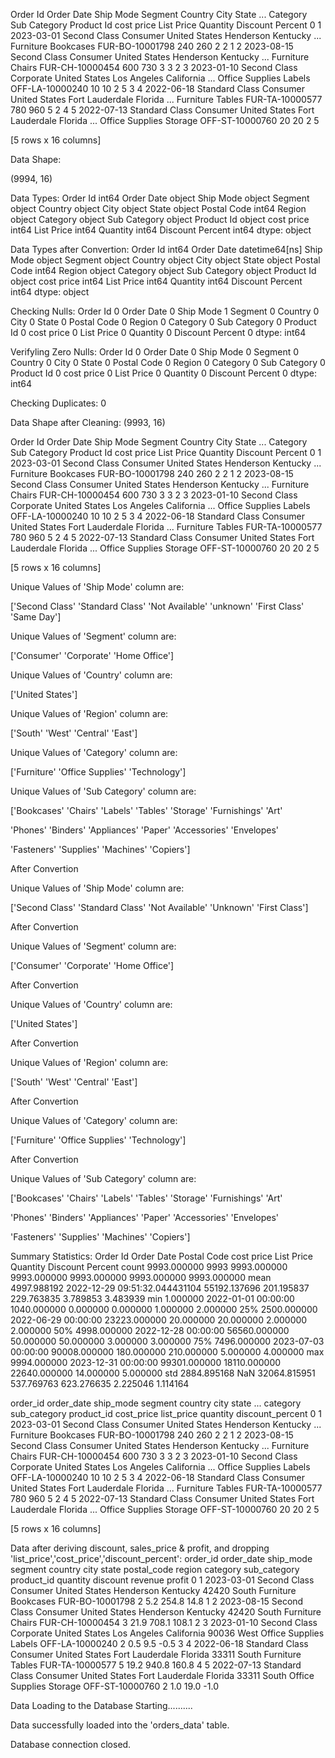 Order Id  Order Date       Ship Mode    Segment        Country             City       State  ...         Category Sub Category       Product Id cost price List Price  Quantity  Discount Percent
0         1  2023-03-01    Second Class   Consumer  United States        Henderson    Kentucky  ...        Furniture    Bookcases  FUR-BO-10001798        240        260         2                 2
1         2  2023-08-15    Second Class   Consumer  United States        Henderson    Kentucky  ...        Furniture       Chairs  FUR-CH-10000454        600        730         3                 3
2         3  2023-01-10    Second Class  Corporate  United States      Los Angeles  California  ...  Office Supplies       Labels  OFF-LA-10000240         10         10         2                 5
3         4  2022-06-18  Standard Class   Consumer  United States  Fort Lauderdale     Florida  ...        Furniture       Tables  FUR-TA-10000577        780        960         5                 2
4         5  2022-07-13  Standard Class   Consumer  United States  Fort Lauderdale     Florida  ...  Office Supplies      Storage  OFF-ST-10000760         20         20         2                 5

[5 rows x 16 columns]

Data Shape:

(9994, 16)

Data Types:
Order Id             int64
Order Date          object
Ship Mode           object
Segment             object
Country             object
City                object
State               object
Postal Code          int64
Region              object
Category            object
Sub Category        object
Product Id          object
cost price           int64
List Price           int64
Quantity             int64
Discount Percent     int64
dtype: object

Data Types after Convertion:
Order Id                     int64
Order Date          datetime64[ns]
Ship Mode                   object
Segment                     object
Country                     object
City                        object
State                       object
Postal Code                  int64
Region                      object
Category                    object
Sub Category                object
Product Id                  object
cost price                   int64
List Price                   int64
Quantity                     int64
Discount Percent             int64
dtype: object

Checking Nulls:
Order Id            0
Order Date          0
Ship Mode           1
Segment             0
Country             0
City                0
State               0
Postal Code         0
Region              0
Category            0
Sub Category        0
Product Id          0
cost price          0
List Price          0
Quantity            0
Discount Percent    0
dtype: int64

Verifyling Zero Nulls:
Order Id            0
Order Date          0
Ship Mode           0
Segment             0
Country             0
City                0
State               0
Postal Code         0
Region              0
Category            0
Sub Category        0
Product Id          0
cost price          0
List Price          0
Quantity            0
Discount Percent    0
dtype: int64

Checking Duplicates:
0

Data Shape after Cleaning:
(9993, 16)

   Order Id Order Date       Ship Mode    Segment        Country             City       State  ...         Category Sub Category       Product Id cost price List Price  Quantity  Discount Percent
0         1 2023-03-01    Second Class   Consumer  United States        Henderson    Kentucky  ...        Furniture    Bookcases  FUR-BO-10001798        240        260         2                 2
1         2 2023-08-15    Second Class   Consumer  United States        Henderson    Kentucky  ...        Furniture       Chairs  FUR-CH-10000454        600        730         3                 3
2         3 2023-01-10    Second Class  Corporate  United States      Los Angeles  California  ...  Office Supplies       Labels  OFF-LA-10000240         10         10         2                 5
3         4 2022-06-18  Standard Class   Consumer  United States  Fort Lauderdale     Florida  ...        Furniture       Tables  FUR-TA-10000577        780        960         5                 2
4         5 2022-07-13  Standard Class   Consumer  United States  Fort Lauderdale     Florida  ...  Office Supplies      Storage  OFF-ST-10000760         20         20         2                 5

[5 rows x 16 columns]

Unique Values of 'Ship Mode' column are:

['Second Class' 'Standard Class' 'Not Available' 'unknown' 'First Class' 'Same Day']

Unique Values of 'Segment' column are:

['Consumer' 'Corporate' 'Home Office']

Unique Values of 'Country' column are:

['United States']

Unique Values of 'Region' column are:

['South' 'West' 'Central' 'East']

Unique Values of 'Category' column are:

['Furniture' 'Office Supplies' 'Technology']

Unique Values of 'Sub Category' column are:

['Bookcases' 'Chairs' 'Labels' 'Tables' 'Storage' 'Furnishings' 'Art'

 'Phones' 'Binders' 'Appliances' 'Paper' 'Accessories' 'Envelopes'
 
 'Fasteners' 'Supplies' 'Machines' 'Copiers']

After Convertion

Unique Values of 'Ship Mode' column are:

['Second Class' 'Standard Class' 'Not Available' 'Unknown' 'First Class']

After Convertion

Unique Values of 'Segment' column are:

['Consumer' 'Corporate' 'Home Office']

After Convertion

Unique Values of 'Country' column are:

['United States']

After Convertion

Unique Values of 'Region' column are:

['South' 'West' 'Central' 'East']

After Convertion

Unique Values of 'Category' column are:

['Furniture' 'Office Supplies' 'Technology']

After Convertion

Unique Values of 'Sub Category' column are:

['Bookcases' 'Chairs' 'Labels' 'Tables' 'Storage' 'Furnishings' 'Art'

 'Phones' 'Binders' 'Appliances' 'Paper' 'Accessories' 'Envelopes'
 
 'Fasteners' 'Supplies' 'Machines' 'Copiers']

Summary Statistics: 
          Order Id                     Order Date   Postal Code    cost price    List Price     Quantity  Discount Percent
count  9993.000000                           9993   9993.000000   9993.000000   9993.000000  9993.000000       9993.000000
mean   4997.988192  2022-12-29 09:51:32.044431104  55192.137696    201.195837    229.763835     3.789853          3.483939
min       1.000000            2022-01-01 00:00:00   1040.000000      0.000000      0.000000     1.000000          2.000000
25%    2500.000000            2022-06-29 00:00:00  23223.000000     20.000000     20.000000     2.000000          2.000000
50%    4998.000000            2022-12-28 00:00:00  56560.000000     50.000000     50.000000     3.000000          3.000000
75%    7496.000000            2023-07-03 00:00:00  90008.000000    180.000000    210.000000     5.000000          4.000000
max    9994.000000            2023-12-31 00:00:00  99301.000000  18110.000000  22640.000000    14.000000          5.000000
std    2884.895168                            NaN  32064.815951    537.769763    623.276635     2.225046          1.114164

   order_id order_date       ship_mode    segment        country             city       state  ...         category sub_category       product_id cost_price list_price  quantity  discount_percent
0         1 2023-03-01    Second Class   Consumer  United States        Henderson    Kentucky  ...        Furniture    Bookcases  FUR-BO-10001798        240        260         2                 2
1         2 2023-08-15    Second Class   Consumer  United States        Henderson    Kentucky  ...        Furniture       Chairs  FUR-CH-10000454        600        730         3                 3
2         3 2023-01-10    Second Class  Corporate  United States      Los Angeles  California  ...  Office Supplies       Labels  OFF-LA-10000240         10         10         2                 5
3         4 2022-06-18  Standard Class   Consumer  United States  Fort Lauderdale     Florida  ...        Furniture       Tables  FUR-TA-10000577        780        960         5                 2
4         5 2022-07-13  Standard Class   Consumer  United States  Fort Lauderdale     Florida  ...  Office Supplies      Storage  OFF-ST-10000760         20         20         2                 5

[5 rows x 16 columns]


Data after deriving discount, sales_price & profit, and dropping 'list_price','cost_price','discount_percent':
   order_id order_date       ship_mode    segment        country             city       state  postal_code region         category sub_category       product_id  quantity  discount  revenue  profit
0         1 2023-03-01    Second Class   Consumer  United States        Henderson    Kentucky        42420  South        Furniture    Bookcases  FUR-BO-10001798         2       5.2    254.8    14.8
1         2 2023-08-15    Second Class   Consumer  United States        Henderson    Kentucky        42420  South        Furniture       Chairs  FUR-CH-10000454         3      21.9    708.1   108.1
2         3 2023-01-10    Second Class  Corporate  United States      Los Angeles  California        90036   West  Office Supplies       Labels  OFF-LA-10000240         2       0.5      9.5    -0.5
3         4 2022-06-18  Standard Class   Consumer  United States  Fort Lauderdale     Florida        33311  South        Furniture       Tables  FUR-TA-10000577         5      19.2    940.8   160.8
4         5 2022-07-13  Standard Class   Consumer  United States  Fort Lauderdale     Florida        33311  South  Office Supplies      Storage  OFF-ST-10000760         2       1.0     19.0    -1.0

Data Loading to the Database Starting..........

Data successfully loaded into the 'orders_data' table.

Database connection closed.

